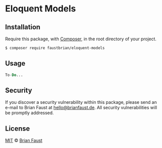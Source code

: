 # Eloquent Models

## Installation

Require this package, with [Composer](https://getcomposer.org/), in the root directory of your project.

``` bash
$ composer require faustbrian/eloquent-models
```

## Usage

``` php
To-Do...
```

## Security

If you discover a security vulnerability within this package, please send an e-mail to Brian Faust at hello@brianfaust.de. All security vulnerabilities will be promptly addressed.

## License

[MIT](LICENSE) © [Brian Faust](https://brianfaust.de)
